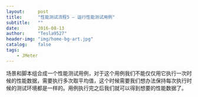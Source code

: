 ```yaml
---
layout:     post
title:      "性能测试流程5 – 运行性能测试用例"
subtitle:   ""
date:       2016-08-13
author:     "Tesla9527"
header-img: "img/home-bg-art.jpg"
catalog:    false
tags:
    - JMeter
---
```


场景和脚本组合成一个性能测试用例，对于这个用例我们不能仅仅用它执行一次时候的性能数据，需要执行多次取平均值，这个时候需要我们想办法保持每次执行时候的测试环境都是一样的。用例执行完之后我们就可以得到想要的性能数据了。
